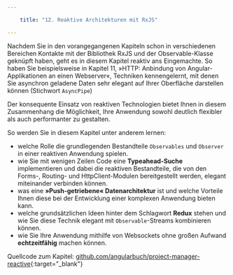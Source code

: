 ```yaml
---

    title: "12. Reaktive Architekturen mit RxJS"

---
```

Nachdem Sie in den vorangegangenen Kapiteln schon in verschiedenen Bereichen
Kontakte mit der Bibliothek RxJS und der Observable-Klasse geknüpft haben, geht es
in diesem Kapitel reaktiv ans Eingemachte. So haben Sie beispielsweise in Kapitel 11,
»HTTP: Anbindung von Angular-Applikationen an einen Webserver«, Techniken
kennengelernt, mit denen Sie asynchron geladene Daten sehr elegant auf Ihrer Oberfläche darstellen können (Stichwort `AsyncPipe`)

Der konsequente Einsatz von reaktiven Technologien bietet Ihnen in diesem Zusammenhang die Möglichkeit, Ihre Anwendung sowohl deutlich
flexibler als auch performanter zu gestalten. 

So werden Sie in diesem Kapitel unter anderem lernen:
- welche Rolle die grundlegenden Bestandteile `Observables` und `Observer` in einer reaktiven Anwendung spielen.
- wie Sie mit wenigen Zeilen Code eine **Typeahead-Suche** implementieren und dabei die reaktiven Bestandteile, die von den Forms-, Routing- und HttpClient-Modulen bereitgestellt werden, elegant miteinander verbinden können.
- was eine **»Push-getriebene« Datenarchitektur** ist und welche Vorteile Ihnen diese bei der Entwicklung einer komplexen Anwendung bieten kann.
- welche grundsätzlichen Ideen hinter dem Schlagwort **Redux** stehen und wie Sie diese Technik elegant mit `Observable`-Streams kombinieren können.
- wie Sie Ihre Anwendung mithilfe von Websockets ohne großen Aufwand **echtzeitfähig** machen können.

Quellcode zum Kapitel: [github.com/angularbuch/project-manager-reactive](github.com/angularbuch/project-manager-reactive){:target="_blank"}
